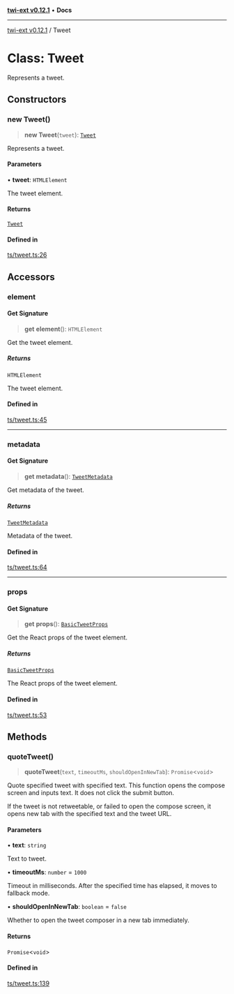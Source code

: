 [**twi-ext v0.12.1**](../README.md) • **Docs**

***

[twi-ext v0.12.1](../README.md) / Tweet

# Class: Tweet

Represents a tweet.

## Constructors

### new Tweet()

> **new Tweet**(`tweet`): [`Tweet`](Tweet.md)

Represents a tweet.

#### Parameters

• **tweet**: `HTMLElement`

The tweet element.

#### Returns

[`Tweet`](Tweet.md)

#### Defined in

[ts/tweet.ts:26](https://github.com/Robot-Inventor/twi-ext/blob/6c6465649dfa269135b190dfa33bbf5db5c81b92/src/ts/tweet.ts#L26)

## Accessors

### element

#### Get Signature

> **get** **element**(): `HTMLElement`

Get the tweet element.

##### Returns

`HTMLElement`

The tweet element.

#### Defined in

[ts/tweet.ts:45](https://github.com/Robot-Inventor/twi-ext/blob/6c6465649dfa269135b190dfa33bbf5db5c81b92/src/ts/tweet.ts#L45)

***

### metadata

#### Get Signature

> **get** **metadata**(): [`TweetMetadata`](../interfaces/TweetMetadata.md)

Get metadata of the tweet.

##### Returns

[`TweetMetadata`](../interfaces/TweetMetadata.md)

Metadata of the tweet.

#### Defined in

[ts/tweet.ts:64](https://github.com/Robot-Inventor/twi-ext/blob/6c6465649dfa269135b190dfa33bbf5db5c81b92/src/ts/tweet.ts#L64)

***

### props

#### Get Signature

> **get** **props**(): [`BasicTweetProps`](../interfaces/BasicTweetProps.md)

Get the React props of the tweet element.

##### Returns

[`BasicTweetProps`](../interfaces/BasicTweetProps.md)

The React props of the tweet element.

#### Defined in

[ts/tweet.ts:53](https://github.com/Robot-Inventor/twi-ext/blob/6c6465649dfa269135b190dfa33bbf5db5c81b92/src/ts/tweet.ts#L53)

## Methods

### quoteTweet()

> **quoteTweet**(`text`, `timeoutMs`, `shouldOpenInNewTab`): `Promise`\<`void`\>

Quote specified tweet with specified text.
This function opens the compose screen and inputs text.
It does not click the submit button.

If the tweet is not retweetable, or failed to open the compose screen,
it opens new tab with the specified text and the tweet URL.

#### Parameters

• **text**: `string`

Text to tweet.

• **timeoutMs**: `number` = `1000`

Timeout in milliseconds. After the specified time has elapsed, it moves to fallback mode.

• **shouldOpenInNewTab**: `boolean` = `false`

Whether to open the tweet composer in a new tab immediately.

#### Returns

`Promise`\<`void`\>

#### Defined in

[ts/tweet.ts:139](https://github.com/Robot-Inventor/twi-ext/blob/6c6465649dfa269135b190dfa33bbf5db5c81b92/src/ts/tweet.ts#L139)
